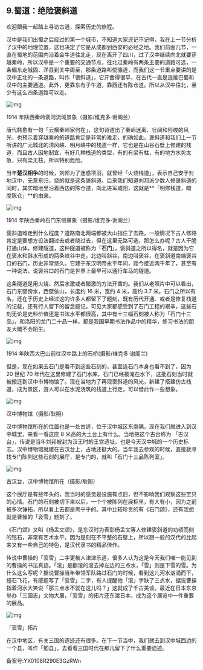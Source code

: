 ## 9.蜀道：绝险褒斜道
欢迎跟我一起踏上寻访古道，探索历史的旅程。


汉中是我们出蜀之后经过的第一个城市，不知道大家还记不记得，我在上一节分析了汉中的地理位置，这也决定了它是从成都到西安的必经之地。我们前面几节，一直在蜀地的范围内沿着金牛道往北走，现在离开了四川，过了汉中继续向北就要穿越秦岭，所以汉中是一个重要的交通节点，往北过秦岭有两条主要的道路可选，一条偏东走城固、洋县到关中周至，那条道路叫傥骆道，而我们这一节重点要讲的是汉中正北的一条道路，叫作「褒斜道」，它开凿得很早，在古代一直是连接巴蜀和汉中的主要通道。此外，更靠东有子午道，靠西还有陈仓道。所以从汉中往北，至少有这么四条道路可以走。


![img](https://pic3.zhimg.com/v2-3f2c6f4b6768f34c1c5662abfeb6d95d.webp)

1914 年陕西秦岭褒河流域景象（摄影/维克多·谢阁兰）


唐代韩愈有一句「云横秦岭家何在」，这句诗道出了秦岭迷离、壮阔和险峻的风光，也预示着穿越秦岭的道路肯定是非常的难走，的确如此。褒斜道和我们上一节所讲的广元城北的清风峡、明月峡中的栈道一样，它也是在山谷石壁上修建的栈道，而且古人因地制宜，有好几种栈道的类型，有的有梁有柱，有的地方水势太急，只有梁无柱，所以特别危险。


当年**楚汉相争**的时候，刘邦为了迷惑项羽，就曾经「火烧栈道」，表示自己安于封地汉中，无意东归，烧的就是这条褒斜道。后来我们知道刘邦派少数人修褒斜道的同时，其实暗地里沿着西边的陈仓道，向北进军咸阳，这就是**「明修栈道，暗度陈仓」**的由来。


![img](https://pic3.zhimg.com/v2-1fad25b641f31276251e69a7df7a178d.webp)

1914 年陕西秦岭石门东侧景象（摄影/维克多·谢阁兰）


褒斜道难走到什么程度？道路南北两端都被大山挡住了去路，一般情况下古人修路肯定是要想方设法翻过去或者绕过去，但在这里无路可选，那怎么办呢？古人干脆打通山体，修建隧道，这种隧道被称为「**石门**」，褒斜道之所以得名，就是因为它在褒水和斜水形成的两条峡谷中走，北边叫斜谷，南边叫褒谷，在褒斜道南端褒谷口的石门，历史非常悠久。它建于东汉明帝永平年间，距今接近两千年了，甚至有一种说法，说褒谷口的石门是世界上最早可以通行车马的隧道。


这条隧道是用火烧、然后水激或者醋激的方法开凿的。我们从老照片中可以看出，石门东壁傍水，西壁依山，长度约 16 米，宽约 4 米，高约 3.7 米。石门之所以有名，还在于历史上经过这的许多人都留下了题刻，既有历代开通、或者是修复栈道的记载，还有行人留下的留念题记，可见大家都感受到了石门工程的艰辛，这些石刻无论是史料价值还是书法水平都很高，其中有十三幅石刻被人称为「石门十三品」，和洛阳的龙门二十品一样，都是我国早期书法作品中的精华，练习书法的朋友大概不会陌生。


![img](https://pic1.zhimg.com/v2-05f9bb00e549643da49a1881384c204d.webp)

1914 年陕西大巴山前往汉中路上的石桥(摄影/维克多·谢阁兰)


但是，现在如果去石门是看不到这些石刻的，甚至连石门本身也看不到了，因为 20 世纪 70 年代在这里修建了石门水库，石门已经被淹在水下，这批石刻当时就被搬迁到汉中市博物馆了。现在当地为了再现褒斜道的风光，新建了搭建仿古栈道，成为景区，游人可以在水泥浇筑的栈道上行走，可以借此作一些想象。


![img](https://pic4.zhimg.com/v2-55c6eeddae7644265a35d0289dea5690.webp)

汉中博物馆（摄影/耿朔）


汉中博物馆所在的位置也是一处古迹，位于汉中城区东南隅。现在我们就进入到汉中城里，来看一看这座 8 米高的大土台上有什么。当地把这个古台称为 「古汉台」，传说是当年刘邦被封为汉王时的王宫遗址，也是今天汉中城的一个历史标志。汉中博物馆就建在古汉台上，占地还挺大的。当年我去参观的时候，直接就寻找专门陈列这些石刻的展厅，是专门的，就叫「石门十三品陈列室」。


![img](https://pic1.zhimg.com/v2-c48195fcb18a990eb17d068f37f1dd5d.webp)

古汉台，汉中博物馆所在（摄影/耿朔）


这个展厅是有些年头的，我当时的感觉是设施有点旧，但不影响我们观察这些宝贝的心情。石门的石刻被切下来以后，一个个被陈列在展柜里，有大有小，因为之前被多次锤拓，所以看上去都是黑乎乎的。其中比较珍贵的有《石门颂》，还有我想就是曹操的「衮雪」题刻了。


《石门颂》又叫《杨孟文颂》，是东汉时为表彰杨孟文等人修建褒斜道的功绩而刻的铭石，非常有艺术水平。因为是刻在不平整的石壁上，所以跟一般的汉代的比起来又有一些自己的特色，是汉代隶书的精品佳作。


传说中曹操的「衮雪」二字更被人津津乐道，很多人认为这是今天我们唯一能见到的曹操的书法真迹。「滚」是翻滚的滚去掉左边的三点水，「雪」则是下雪的雪。为什么这么写呢？据说曹操当年带领军队路过石门的时候，看到这儿河水汹涌而下，撞石飞花，有感题写了「衮雪」二字，有人提醒他「滚」字缺了三点水，据说曹操指着河水大笑说「那三点水不就在这儿吗？」这就成了千古美谈。最近在日本东京举办「三国志」文物大展，「衮雪」的拓片还东渡日本，成为这个展览中一件重要的展品。


![img](https://pic3.zhimg.com/v2-ee6e43643587d66ad75168d79cd236ae.webp)

「衮雪」拓片


在汉中地区，有关三国的遗迹还有很多。在下一节当中，我们就去到汉中城西边的一个县，叫作「勉县」，去看看三国时代在那儿留下了什么重要遗迹。


备案号:YX0108R290E3GzRWn

